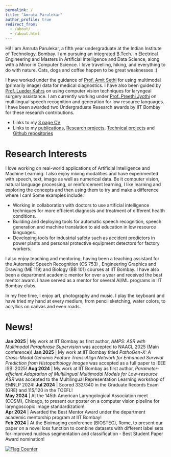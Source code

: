 ```yaml
---
permalink: /
title: "Amruta Parulekar"
author_profile: true
redirect_from: 
  - /about/
  - /about.html
---
```


<!-- Cronitor RUM -->
<script async src="https://rum.cronitor.io/script.js"></script>
<script>
    window.cronitor = window.cronitor || function() { (window.cronitor.q = window.cronitor.q || []).push(arguments); };
    cronitor('config', { clientKey: '66c56322257af7c8a38c77fdcbb3d750' });
</script>

Hi! I am Amruta Parulekar, a fifth year undergraduate at the Indian Institute of Technology, Bombay. I am pursuing an integrated B.Tech. in Electrical Engineering and Masters in Artificial Intelligence and Data Science, along with a Minor in Computer Science. I love travelling, hiking, and everything to do with nature. Cats, dogs and coffee happen to be great weaknesses :)

I have worked under the guidance of [Prof. Amit Sethi](https://www.ee.iitb.ac.in/~asethi/) for using multimodal (primarily image) data for medical diagnostics. I have also been guided by [Prof. Lueder Kahrs](https://www.utm.utoronto.ca/math-cs-stats/people/lueder-kahrs) on using computer vision techniques for laryngeal surgery assistance. I am currently working under [Prof. Preethi Jyothi](https://www.cse.iitb.ac.in/~pjyothi/) on multilingual speech recognition and generation for low resource languages. I have been awarded two Undergraduate Research awards by IIT Bombay for these research contributions.

* Links to my [3 page CV](https://drive.google.com/file/d/1TAAi72fVFkRyYp66Ny_u9PMKdGzWgGNF/view?usp=sharing) 
* Links to my [publications](http://Amparulekar.github.io/publications), [Research projects](http://Amparulekar.github.io/portfolio), [Technical projects](http://Amparulekar.github.io/cv) and [Github repositories](https://github.com/Amparulekar?tab=repositories)


Research Interests
======
I love working on real-world applications of Artificial Intelligence and Machine Learning. I also enjoy mixing modalities and have experimented with speech, text, image as well as numerical data. Be it computer vision, natural language processing, or reinforcement learning, I like learning and exploring the concepts and then using them to try and make a difference where I can! Some examples include:

* Working in collaboration with doctors to use artificial intelligence techniques for more efficient diagnosis and treatment of different health conditions.
* Building and deploying tools for automatic speech recognition, speech generation and machine translation to aid education in low resource languages.
* Developing tools for industrial safety such as accident predictors in power plants and personal protective equipment detectors for factory workers.

I also enjoy teaching and mentoring, having been a teaching assistant for the Automatic Speech Recognition (CS 753) , Engineering Graphics and Drawing (ME 119) and Biology (BB 101) courses at IIT Bombay. I have also been a department academic mentor for over a year and received the best mentor award. I have served as a mentor for several AI/ML programs in IIT Bombay clubs.

In my free time, I enjoy art, photography and music. I play the keyboard and have tried my hand at every medium, from pencil sketching, water colors, to acryllics on canvas and even roads. 

News!
======
<style>
table, td, th {
   border: none;
}
</style>
**Jan 2025** | My work at IIT Bombay as first author, *AMPS: ASR with Multimodal Paraphrase Supervision* was accepted to NAACL 2025 (Main conference)!
**Jan 2025** | My work at IIT Bombay titled *PathoGen-X: A Cross-Modal Genomic Feature Trans-Align Network for Enhanced Survival Prediction from Histopathology Images* was accepted as a full paper to IEEE ISBI 2025!
**Aug 2024** | My work at IIT Bombay as first author, *Parameter-efficient Adaptation of Multilingual Multimodal Models for Low-resource ASR* was accepted to the Multilingual Representation Learning workshop of EMNLP 2024!
**Jul 2024** | Scored 332/340 in the Graduate Records Exam (GRE) and 115/120 in the TOEFL!  
**May 2024** | At the 145th American Laryngological Association meet (COSM), Chicago, to present our poster on a computer vision pipeline for laryngoscopic image standardization!  
**Apr 2024** | Awarded the Best Mentor Award under the department academic mentorship program at IIT Bombay!  
**Feb 2024** | At the Bioimaging conference (BIOSTEC), Rome, to present our paper on a novel loss function to combine datasets with different label sets for improved nucleus segmentation and classification - Best Student Paper Award nomination!
<!--**Jan 2024** | My work at the University of Toronto as first author, *A Computer Vision Pipeline for Laryngoscopic Image Standardization through Histogram Matching* was accepted to the 145th ALA meet as a poster presentation!
**Dec 2023** | My work at IIT Bombay as first author, *Combining Datasets with Different Label Sets for Improved Nucleus Segmentation and Classification* was accepted to the BIOIMAGING 2024 (BIOSTEC) conference!
**Nov 2023** | Received an AP grade (given to less than 2% students) in the Public Health Informatics (DH302) course at IIT Bombay!
**Oct 2023** | Awarded a second Undergraduate Research Award by IIT Bombay for exceptional contributions to scientific research! 
**Aug 2023** | Submitted our paper titled *Transforming Breast Cancer Diagnosis: Towards Real- Time Ultrasound to Mammogram Conversion for Cost-Effective Diagnosis* to the Ultrasonics Journal (currently under review)!
**Jul 2023** | Selected for IDDDP from Electrical Engineering to C-MInDS (AI/ML) at IIT Bombay! 
**Jun 2023** | At the University of Toronto for a 3-month summer internship at the Medical Computer Vision and Robotics Lab!
**May 2023** | Awarded an Undergraduate Research Award by IIT Bombay for exceptional contributions to scientific research! 
**Apr 2023** | Received the best project award in the Electronic Design Lab (EE344) course at IIT Bombay!
**Mar 2023** | Received the best presentation award in the Automatic speech recognition (CS753) course at IIT Bombay!
**Jan 2023** | Awarded the prestigious MITACS scholarship for a research internship at the University of Toronto through the Globalink Research Internships program, Canada!
**Dec 2022** | Our work at IIT Bombay, *Artificial Intelligence-based Eosinophil Count in Gastrointestinal Tract Biopsy* was accepted to the American Gastroenterology Association meet (Gastroenterology Journal) as a poster presentation!
**Nov 2022** | Received an AP grade (given to less than 2% students) in the Image Processing (EE610) course at IIT Bombay!
**May 2021** | Received my first AP grade (given to less than 2% students) in the Biology (BB610) course at IIT Bombay!
**Oct 2020** | Admitted to IIT Bombay as an Electrical Engineering Dual Degree student!
**May 2019** | Secured the National Talent Scholarship (NTSE), exclusively granted to the top 0.2% students of the nation! 
**May 2018** | Felicitated with the Times of India - NIE Student of the Year award for excellence in academics!  
  -->       

<!--<script type="text/javascript" src="//rf.revolvermaps.com/0/0/6.js?i=5dzsdg8h2xn&amp;m=7&amp;c=e63100&amp;cr1=ffffff&amp;f=arial&amp;l=0&amp;bv=90&amp;lx=-420&amp;ly=420&amp;hi=20&amp;he=7&amp;hc=a8ddff&amp;rs=80" async="async"></script>
-->
<a href="https://info.flagcounter.com/PmBj"><img src="https://s01.flagcounter.com/count2/PmBj/bg_FFFFFF/txt_000000/border_CCCCCC/columns_2/maxflags_10/viewers_0/labels_0/pageviews_0/flags_0/percent_0/" alt="Flag Counter" border="0"></a>

